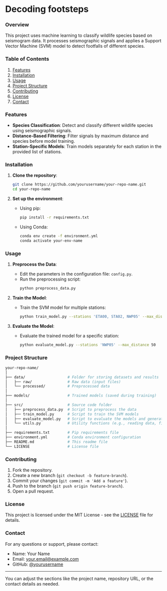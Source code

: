 # Decoding footsteps

### Overview
This project uses machine learning to classify wildlife species based on seismogram data. It processes seismographic signals and applies a Support Vector Machine (SVM) model to detect footfalls of different species.

### Table of Contents
1. [Features](#features)
2. [Installation](#installation)
3. [Usage](#usage)
4. [Project Structure](#project-structure)
5. [Contributing](#contributing)
6. [License](#license)
7. [Contact](#contact)

### Features
- **Species Classification**: Detect and classify different wildlife species using seismographic signals.
- **Distance-Based Filtering**: Filter signals by maximum distance and species before model training.
- **Station-Specific Models**: Train models separately for each station in the provided list of stations.

### Installation
1. **Clone the repository**:
   ```bash
   git clone https://github.com/yourusername/your-repo-name.git
   cd your-repo-name
   ```

2. **Set up the environment**:
   - Using pip:
     ```bash
     pip install -r requirements.txt
     ```
   - Using Conda:
     ```bash
     conda env create -f environment.yml
     conda activate your-env-name
     ```

### Usage
1. **Preprocess the Data**: 
   - Edit the parameters in the configuration file: `config.py`.
   - Run the preprocessing script:
     ```bash
     python preprocess_data.py
     ```

2. **Train the Model**:
   - Train the SVM model for multiple stations:
     ```bash
     python train_model.py --stations 'ETA00, STA02, NWP05' --max_distance 50
     ```

3. **Evaluate the Model**:
   - Evaluate the trained model for a specific station:
     ```bash
     python evaluate_model.py --stations 'NWP05' --max_distance 50
     ```

### Project Structure

```bash
your-repo-name/
│
├── data/                   # Folder for storing datasets and results
│   ├── raw/                # Raw data (input files)
│   └── processed/          # Preprocessed data
│
├── models/                 # Trained models (saved during training)
│
├── src/                    # Source code folder
│   ├── preprocess_data.py  # Script to preprocess the data
│   ├── train_model.py      # Script to train the SVM models
│   ├── evaluate_model.py   # Script to evaluate the models and generate confusion matrices
│   └── utils.py            # Utility functions (e.g., reading data, filtering)
│
├── requirements.txt        # Pip requirements file
├── environment.yml         # Conda environment configuration
├── README.md               # This readme file
└── LICENSE                 # License file
```

### Contributing
1. Fork the repository.
2. Create a new branch (`git checkout -b feature-branch`).
3. Commit your changes (`git commit -m 'Add a feature'`).
4. Push to the branch (`git push origin feature-branch`).
5. Open a pull request.

### License
This project is licensed under the MIT License - see the [LICENSE](LICENSE) file for details.

### Contact
For any questions or support, please contact:

- Name: Your Name
- Email: your.email@example.com
- GitHub: [@yourusername](https://github.com/yourusername)

---

You can adjust the sections like the project name, repository URL, or the contact details as needed.
